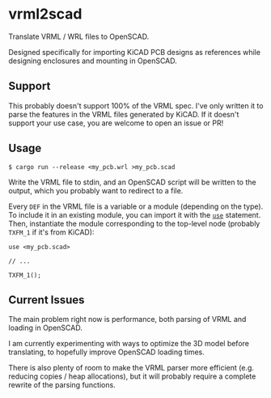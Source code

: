 # vrml2scad

Translate VRML / WRL files to OpenSCAD.

Designed specifically for importing KiCAD PCB designs as references while
designing enclosures and mounting in OpenSCAD.

## Support

This probably doesn't support 100% of the VRML spec. I've only written it
to parse the features in the VRML files generated by KiCAD. If it doesn't
support your use case, you are welcome to open an issue or PR!

## Usage

```
$ cargo run --release <my_pcb.wrl >my_pcb.scad
```

Write the VRML file to stdin, and an OpenSCAD script will be written to the
output, which you probably want to redirect to a file.

Every `DEF` in the VRML file is a variable or a module (depending on the type).
To include it in an existing module, you can import it with the
[`use`][scad-use] statement. Then, instantiate the module corresponding to the
top-level node (probably `TXFM_1` if it's from KiCAD):

```
use <my_pcb.scad>

// ...

TXFM_1();
```

[scad-use]: https://en.wikibooks.org/wiki/OpenSCAD_User_Manual/Include_Statement

## Current Issues

The main problem right now is performance, both parsing of VRML and
loading in OpenSCAD.

I am currently experimenting with ways to optimize the 3D model before
translating, to hopefully improve OpenSCAD loading times.

There is also plenty of room to make the VRML parser more efficient (e.g.
reducing copies / heap allocations), but it will probably require a complete
rewrite of the parsing functions.
